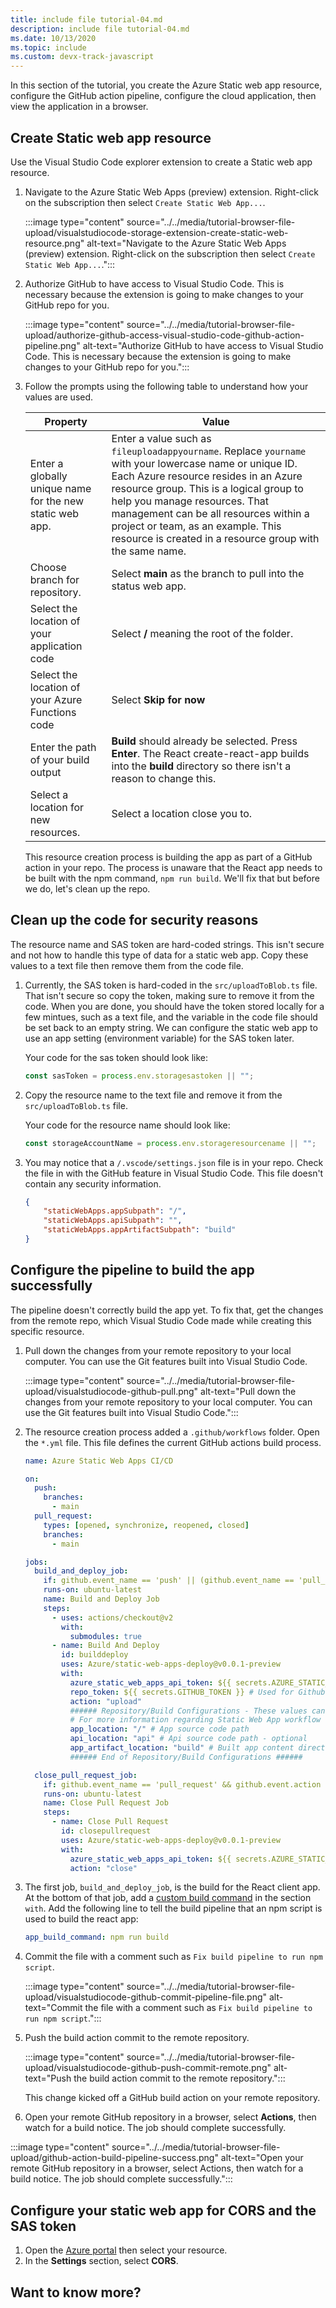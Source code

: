 ```yaml
---
title: include file tutorial-04.md
description: include file tutorial-04.md
ms.date: 10/13/2020
ms.topic: include
ms.custom: devx-track-javascript
---
```


In this section of the tutorial, you create the Azure Static web app resource, configure the GitHub action pipeline, configure the cloud application, then view the application in a browser.

## Create Static web app resource 

Use the Visual Studio Code explorer extension to create a Static web app resource. 

1. Navigate to the Azure Static Web Apps (preview) extension. Right-click on the subscription then select `Create Static Web App...`.

    :::image type="content" source="../../media/tutorial-browser-file-upload/visualstudiocode-storage-extension-create-static-web-resource.png" alt-text="Navigate to the Azure Static Web Apps (preview) extension. Right-click on the subscription then select `Create Static Web App...`.":::

1. Authorize GitHub to have access to Visual Studio Code. This is necessary because the extension is going to make changes to your GitHub repo for you.  

    :::image type="content" source="../../media/tutorial-browser-file-upload/authorize-github-access-visual-studio-code-github-action-pipeline.png" alt-text="Authorize GitHub to have access to Visual Studio Code. This is necessary because the extension is going to make changes to your GitHub repo for you.":::

1. Follow the prompts using the following table to understand how your values are used.

    |Property|Value|
    |--|--|
    |Enter a globally unique name for the new static web app.| Enter a value such as `fileuploadappyourname`. Replace `yourname` with your lowercase name or unique ID. <br>Each Azure resource resides in an Azure resource group. This is a logical group to help you manage resources. That management can be all resources within a project or team, as an example. This resource is created in a resource group with the same name. |
    |Choose branch for repository.| Select **main** as the branch to pull into the status web app. |
    |Select the location of your application code| Select **/** meaning the root of the folder. |
    |Select the location of your Azure Functions code |Select **Skip for now**|
    |Enter the path of your build output|**Build** should already be selected. Press **Enter**. The React create-react-app builds into the **build** directory so there isn't a reason to change this. |
    |Select a location for new resources.|Select a location close you to.|


    This resource creation process is building the app as part of a GitHub action in your repo. The process is unaware that the React app needs to be built with the npm command, `npm run build`. We'll fix that but before we do, let's clean up the repo. 

## Clean up the code for security reasons

The resource name and SAS token are hard-coded strings. This isn't secure and not how to handle this type of data for a static web app. Copy these values to a text file then remove them from the code file. 

1. Currently, the SAS token is hard-coded in the `src/uploadToBlob.ts` file. That isn't secure so copy the token, making sure to remove it from the code. When you are done, you should have the token stored locally for a few mintues, such as a text file, and the variable in the code file should be set back to an empty string. We can configure the static web app to use an app setting (environment variable) for the SAS token later.

    Your code for the sas token should look like:

    ```typescript
    const sasToken = process.env.storagesastoken || "";
    ```

1. Copy the resource name to the text file and remove it from the `src/uploadToBlob.ts` file. 

    Your code for the resource name should look like:

    ```typescript
    const storageAccountName = process.env.storageresourcename || "";
    ```

1. You may notice that a `/.vscode/settings.json` file is in your repo. Check the file in with the GitHub feature in Visual Studio Code. This file doesn't contain any security information. 

    ```json
    {
        "staticWebApps.appSubpath": "/",
        "staticWebApps.apiSubpath": "",
        "staticWebApps.appArtifactSubpath": "build"
    }
    ```

## Configure the pipeline to build the app successfully

The pipeline doesn't correctly build the app yet. To fix that, get the changes from the remote repo, which Visual Studio Code made while creating this specific resource. 

1. Pull down the changes from your remote repository to your local computer. You can use the Git features built into Visual Studio Code.

    :::image type="content" source="../../media/tutorial-browser-file-upload/visualstudiocode-github-pull.png" alt-text="Pull down the changes from your remote repository to your local computer. You can use the Git features built into Visual Studio Code.":::

1. The resource creation process added a `.github/workflows` folder. Open the `*.yml` file. This file defines the current GitHub actions build process. 

    ```yml
    name: Azure Static Web Apps CI/CD

    on:
      push:
        branches:
          - main
      pull_request:
        types: [opened, synchronize, reopened, closed]
        branches:
          - main
    
    jobs:
      build_and_deploy_job:
        if: github.event_name == 'push' || (github.event_name == 'pull_request' && github.event.action != 'closed')
        runs-on: ubuntu-latest
        name: Build and Deploy Job
        steps:
          - uses: actions/checkout@v2
            with:
              submodules: true
          - name: Build And Deploy
            id: builddeploy
            uses: Azure/static-web-apps-deploy@v0.0.1-preview
            with:
              azure_static_web_apps_api_token: ${{ secrets.AZURE_STATIC_WEB_APPS_API_TOKEN_WITTY_POND_0E3BCDF1E }}
              repo_token: ${{ secrets.GITHUB_TOKEN }} # Used for Github integrations (i.e. PR comments)
              action: "upload"
              ###### Repository/Build Configurations - These values can be configured to match you app requirements. ######
              # For more information regarding Static Web App workflow configurations, please visit: https://aka.ms/swaworkflowconfig
              app_location: "/" # App source code path
              api_location: "api" # Api source code path - optional
              app_artifact_location: "build" # Built app content directory - optional
              ###### End of Repository/Build Configurations ######
    
      close_pull_request_job:
        if: github.event_name == 'pull_request' && github.event.action == 'closed'
        runs-on: ubuntu-latest
        name: Close Pull Request Job
        steps:
          - name: Close Pull Request
            id: closepullrequest
            uses: Azure/static-web-apps-deploy@v0.0.1-preview
            with:
              azure_static_web_apps_api_token: ${{ secrets.AZURE_STATIC_WEB_APPS_API_TOKEN_WITTY_POND_0E3BCDF1E }}
              action: "close"
    ```

1. The first job, `build_and_deploy_job`, is the build for the React client app. At the bottom of that job, add a [custom build command](/azure/static-web-apps/github-actions-workflow#custom-build-commands) in the section `with`. Add the following line to tell the build pipeline that an npm script is used to build the react app:

    ```yml
    app_build_command: npm run build
    ```

1. Commit the file with a comment such as `Fix build pipeline to run npm script`. 

    :::image type="content" source="../../media/tutorial-browser-file-upload/visualstudiocode-github-commit-pipeline-file.png" alt-text="Commit the file with a comment such as `Fix build pipeline to run npm script`.":::

1. Push the build action commit to the remote repository. 

    :::image type="content" source="../../media/tutorial-browser-file-upload/visualstudiocode-github-push-commit-remote.png" alt-text="Push the build action commit to the remote repository.":::

    This change kicked off a GitHub build action on your remote repository.

1. Open your remote GitHub repository in a browser, select **Actions**, then watch for a build notice. The job should complete successfully. 

:::image type="content" source="../../media/tutorial-browser-file-upload/github-action-build-pipeline-success.png" alt-text="Open your remote GitHub repository in a browser, select Actions, then watch for a build notice. The job should complete successfully.":::

## Configure your static web app for CORS and the SAS token

1. Open the [Azure portal](https://ms.portal.azure.com/#blade/HubsExtension/BrowseAll) then select your  resource.
1. In the **Settings** section, select **CORS**. 




## Want to know more? 


